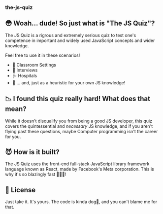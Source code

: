### the-js-quiz 

## 😳 Woah... dude! So just what is "The JS Quiz"? 
The JS Quiz is a rigrous and extremely serious quiz to test one's competence in important and widely used JavaScript concepts and wider knowledge. 

Feel free to use it in these scenarios!
- 🚸 Classroom Settings
- 🤝 Interviews
- 🩺 Hospitals
- 🤔 ... and, just as a heuristic for your own JS knowledge!

## 📉 I found this quiz really hard! What does that mean? 
While it doesn't disqualify you from being a good JS developer, this quiz covers the quintessential and _necessary_ JS knowledge, and if you aren't flying past these questions, maybe Computer programming isn't the career for you.

## 😈 How is it built? 
The JS Quiz uses the front-end full-stack JavaScript library framework language known as React, made by Facebook's Meta corporation. This is why it's so blazingly fast 🥵🔥🔥!

## 📖 License
Just take it. It's yours. The code is kinda dog💩, and you can't blame me for that.